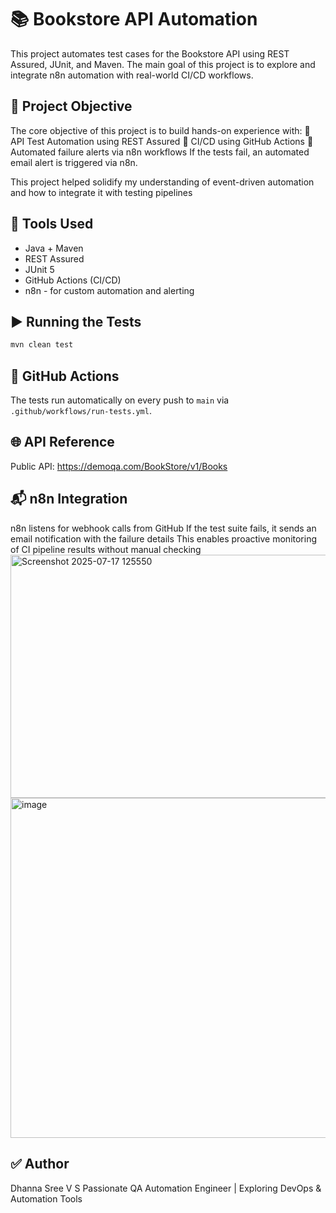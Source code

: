 # 📚 Bookstore API Automation

This project automates test cases for the Bookstore API using REST Assured, JUnit, and Maven. The main goal of this project is to explore and integrate n8n automation with real-world CI/CD workflows.

## 🎯 Project Objective

The core objective of this project is to build hands-on experience with:
📌 API Test Automation using REST Assured
🔁 CI/CD using GitHub Actions
📩 Automated failure alerts via n8n workflows
If the tests fail, an automated email alert is triggered via n8n.

This project helped solidify my understanding of event-driven automation and how to integrate it with testing pipelines

## 🔧 Tools Used
- Java + Maven
- REST Assured
- JUnit 5
- GitHub Actions (CI/CD)
- n8n - for custom automation and alerting
  
## ▶️ Running the Tests
```bash
mvn clean test
```


## 🚀 GitHub Actions
The tests run automatically on every push to `main` via `.github/workflows/run-tests.yml`.

## 🌐 API Reference
Public API: https://demoqa.com/BookStore/v1/Books
      
## 📬 n8n Integration
n8n listens for webhook calls from GitHub
If the test suite fails, it sends an email notification with the failure details
This enables proactive monitoring of CI pipeline results without manual checking
<img width="875" height="389" alt="Screenshot 2025-07-17 125550" src="https://github.com/user-attachments/assets/02e4af43-b94c-4b93-827d-12ac2361e608" />
<img width="1140" height="544" alt="image" src="https://github.com/user-attachments/assets/cff453bc-32e7-4674-8cd7-fc57b5d0abe8" />


## ✅ Author
Dhanna Sree V S
Passionate QA Automation Engineer | Exploring DevOps & Automation Tools

